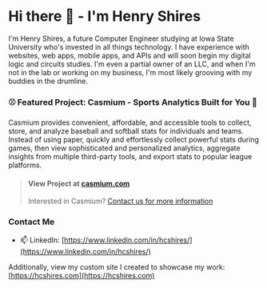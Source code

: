 # Hi there 👋 - I'm Henry Shires

I'm Henry Shires, a future Computer Engineer studying at Iowa State University who's invested in all things technology. I have experience with websites, web apps, mobile apps, and APIs and will soon begin my digital logic and circuits studies. I'm even a partial owner of an LLC, and when I'm not in the lab or working on my business, I'm most likely grooving with my buddies in the drumline.

### ⚾ Featured Project: Casmium - Sports Analytics Built for You 🥎

Casmium provides convenient, affordable, and accessible tools to collect, store, and analyze baseball and softball stats for individuals and teams. Instead of using paper, quickly and effortlessly collect powerful stats during games, then view sophisticated and personalized analytics, aggregate insights from multiple third-party tools, and export stats to popular league platforms.

>#### View Project at [casmium.com](https://casmium.com)
>Interested in Casmium? [Contact us for more information](mailto:support@casmium.com)

### Contact Me
- 📫 LinkedIn: [https://www.linkedin.com/in/hcshires/](https://www.linkedin.com/in/hcshires/)

Additionally, view my custom site I created to showcase my work: [https://hcshires.com](https://hcshires.com)
